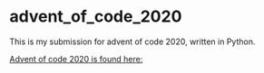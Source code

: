 # advent_of_code_2020
This is my submission for advent of code 2020, written in Python. 

[Advent of code 2020 is found here:](https://adventofcode.com/2020/)
